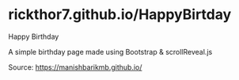 # rickthor7.github.io/HappyBirtday
Happy Birthday

A simple birthday page made using Bootstrap & scrollReveal.js

Source:
https://manishbarikmb.github.io/
